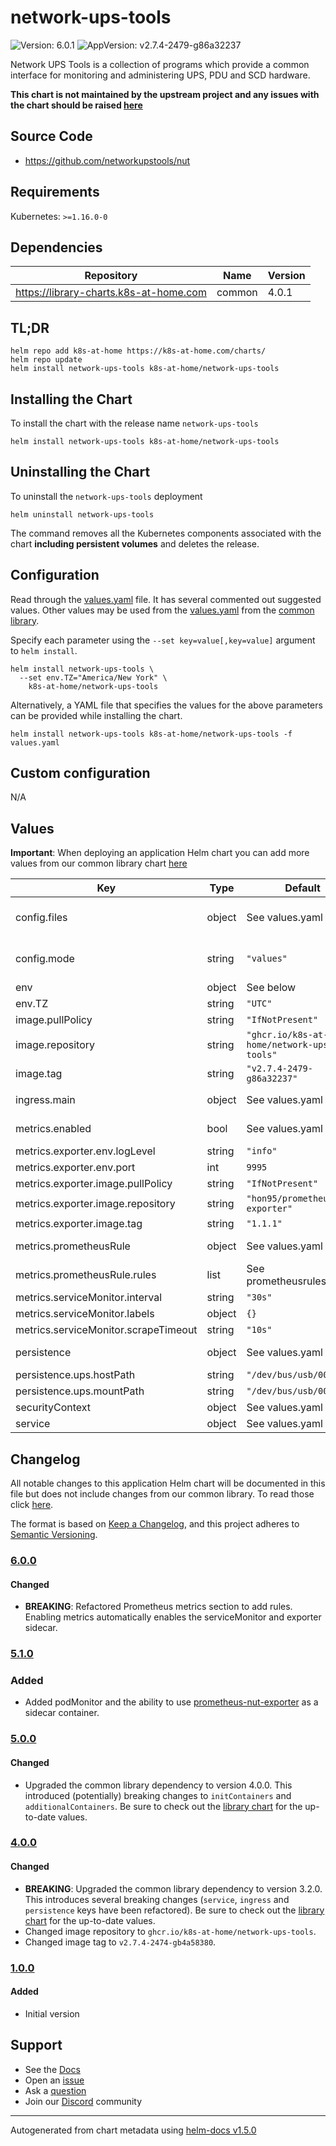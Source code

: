 # network-ups-tools

![Version: 6.0.1](https://img.shields.io/badge/Version-6.0.1-informational?style=flat-square) ![AppVersion: v2.7.4-2479-g86a32237](https://img.shields.io/badge/AppVersion-v2.7.4--2479--g86a32237-informational?style=flat-square)

Network UPS Tools is a collection of programs which provide a common interface for monitoring and administering UPS, PDU and SCD hardware.

**This chart is not maintained by the upstream project and any issues with the chart should be raised [here](https://github.com/k8s-at-home/charts/issues/new/choose)**

## Source Code

* <https://github.com/networkupstools/nut>

## Requirements

Kubernetes: `>=1.16.0-0`

## Dependencies

| Repository | Name | Version |
|------------|------|---------|
| https://library-charts.k8s-at-home.com | common | 4.0.1 |

## TL;DR

```console
helm repo add k8s-at-home https://k8s-at-home.com/charts/
helm repo update
helm install network-ups-tools k8s-at-home/network-ups-tools
```

## Installing the Chart

To install the chart with the release name `network-ups-tools`

```console
helm install network-ups-tools k8s-at-home/network-ups-tools
```

## Uninstalling the Chart

To uninstall the `network-ups-tools` deployment

```console
helm uninstall network-ups-tools
```

The command removes all the Kubernetes components associated with the chart **including persistent volumes** and deletes the release.

## Configuration

Read through the [values.yaml](./values.yaml) file. It has several commented out suggested values.
Other values may be used from the [values.yaml](https://github.com/k8s-at-home/library-charts/tree/main/charts/stable/common/values.yaml) from the [common library](https://github.com/k8s-at-home/library-charts/tree/main/charts/stable/common).

Specify each parameter using the `--set key=value[,key=value]` argument to `helm install`.

```console
helm install network-ups-tools \
  --set env.TZ="America/New York" \
    k8s-at-home/network-ups-tools
```

Alternatively, a YAML file that specifies the values for the above parameters can be provided while installing the chart.

```console
helm install network-ups-tools k8s-at-home/network-ups-tools -f values.yaml
```

## Custom configuration

N/A

## Values

**Important**: When deploying an application Helm chart you can add more values from our common library chart [here](https://github.com/k8s-at-home/library-charts/tree/main/charts/stable/common)

| Key | Type | Default | Description |
|-----|------|---------|-------------|
| config.files | object | See values.yaml | See https://github.com/networkupstools/nut/tree/master/conf for config sample files |
| config.mode | string | `"values"` | If set to 'values', the configuration will be read from these values. Otherwise you have to mount a volume to /etc/nut containing the configuration files. |
| env | object | See below | environment variables. |
| env.TZ | string | `"UTC"` | Set the container timezone |
| image.pullPolicy | string | `"IfNotPresent"` | image pull policy |
| image.repository | string | `"ghcr.io/k8s-at-home/network-ups-tools"` | image repository |
| image.tag | string | `"v2.7.4-2479-g86a32237"` | image tag |
| ingress.main | object | See values.yaml | Enable and configure ingress settings for the chart under this key. |
| metrics.enabled | bool | See values.yaml | Enable and configure prometheus-nut-exporter sidecar and Prometheus serviceMonitor. |
| metrics.exporter.env.logLevel | string | `"info"` | log level [info|debug|trace] |
| metrics.exporter.env.port | int | `9995` | metrics port |
| metrics.exporter.image.pullPolicy | string | `"IfNotPresent"` | image pull policy |
| metrics.exporter.image.repository | string | `"hon95/prometheus-nut-exporter"` | image repository |
| metrics.exporter.image.tag | string | `"1.1.1"` | image tag |
| metrics.prometheusRule | object | See values.yaml | Enable and configure Prometheus Rules for the chart under this key. |
| metrics.prometheusRule.rules | list | See prometheusrules.yaml | Configure additionial rules for the chart under this key. |
| metrics.serviceMonitor.interval | string | `"30s"` |  |
| metrics.serviceMonitor.labels | object | `{}` |  |
| metrics.serviceMonitor.scrapeTimeout | string | `"10s"` |  |
| persistence | object | See values.yaml | Configure persistence settings for the chart under this key. |
| persistence.ups.hostPath | string | `"/dev/bus/usb/001/001"` | The path of the usb ups on the host. |
| persistence.ups.mountPath | string | `"/dev/bus/usb/001/001"` | Optional path for ups to mount in the container. |
| securityContext | object | See values.yaml | Set to true if using ups connected by usb to the host |
| service | object | See values.yaml | Configures service settings for the chart. |

## Changelog

All notable changes to this application Helm chart will be documented in this file but does not include changes from our common library. To read those click [here](https://github.com/k8s-at-home/library-charts/tree/main/charts/stable/common#changelog).

The format is based on [Keep a Changelog](https://keepachangelog.com/en/1.0.0/), and this project adheres to [Semantic Versioning](https://semver.org/spec/v2.0.0.html).

### [6.0.0]

#### Changed

- **BREAKING**: Refactored Prometheus metrics section to add rules. Enabling metrics automatically enables the serviceMonitor and exporter sidecar.

### [5.1.0]

### Added

- Added podMonitor and the ability to use [prometheus-nut-exporter](https://github.com/HON95/prometheus-nut-exporter) as a sidecar container.

### [5.0.0]

#### Changed

- Upgraded the common library dependency to version 4.0.0. This introduced (potentially) breaking changes to `initContainers` and `additionalContainers`. Be sure to check out the [library chart](https://github.com/k8s-at-home/library-charts/blob/common-4.0.0/charts/stable/common/) for the up-to-date values.

### [4.0.0]

#### Changed

- **BREAKING**: Upgraded the common library dependency to version 3.2.0. This introduces several breaking changes (`service`, `ingress` and `persistence` keys have been refactored).
  Be sure to check out the [library chart](https://github.com/k8s-at-home/library-charts/blob/common-3.2.0/charts/stable/common/) for the up-to-date values.
- Changed image repository to `ghcr.io/k8s-at-home/network-ups-tools`.
- Changed image tag to `v2.7.4-2474-gb4a58380`.

### [1.0.0]

#### Added

- Initial version

[6.0.0]: #600
[5.1.0]: #510
[5.0.0]: #500
[4.0.0]: #400
[1.0.0]: #100

## Support

- See the [Docs](https://docs.k8s-at-home.com/our-helm-charts/getting-started/)
- Open an [issue](https://github.com/k8s-at-home/charts/issues/new/choose)
- Ask a [question](https://github.com/k8s-at-home/organization/discussions)
- Join our [Discord](https://discord.gg/sTMX7Vh) community

----------------------------------------------
Autogenerated from chart metadata using [helm-docs v1.5.0](https://github.com/norwoodj/helm-docs/releases/v1.5.0)
